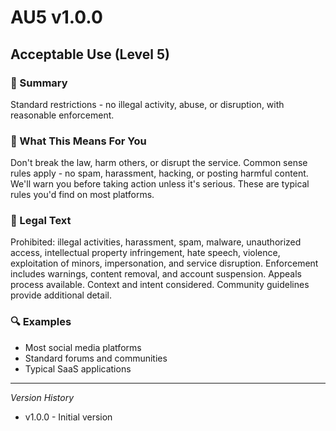 # AU5 v1.0.0

## Acceptable Use (Level 5)

### 📌 Summary
Standard restrictions - no illegal activity, abuse, or disruption, with reasonable enforcement.

### 👤 What This Means For You
Don't break the law, harm others, or disrupt the service. Common sense rules apply - no spam, harassment, hacking, or posting harmful content. We'll warn you before taking action unless it's serious. These are typical rules you'd find on most platforms.

### 📜 Legal Text
Prohibited: illegal activities, harassment, spam, malware, unauthorized access, intellectual property infringement, hate speech, violence, exploitation of minors, impersonation, and service disruption. Enforcement includes warnings, content removal, and account suspension. Appeals process available. Context and intent considered. Community guidelines provide additional detail.

### 🔍 Examples
- Most social media platforms
- Standard forums and communities
- Typical SaaS applications

---
*Version History*
- v1.0.0 - Initial version